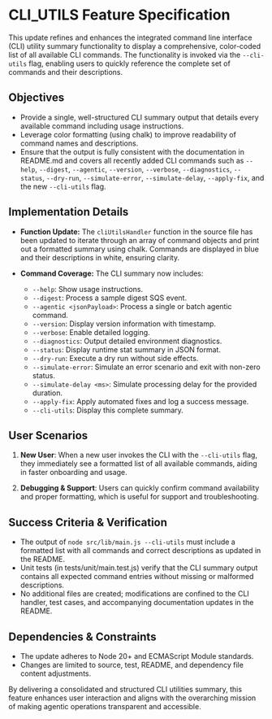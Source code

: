 # CLI_UTILS Feature Specification

This update refines and enhances the integrated command line interface (CLI) utility summary functionality to display a comprehensive, color-coded list of all available CLI commands. The functionality is invoked via the `--cli-utils` flag, enabling users to quickly reference the complete set of commands and their descriptions.

## Objectives

- Provide a single, well-structured CLI summary output that details every available command including usage instructions.
- Leverage color formatting (using chalk) to improve readability of command names and descriptions.
- Ensure that the output is fully consistent with the documentation in README.md and covers all recently added CLI commands such as `--help`, `--digest`, `--agentic`, `--version`, `--verbose`, `--diagnostics`, `--status`, `--dry-run`, `--simulate-error`, `--simulate-delay`, `--apply-fix`, and the new `--cli-utils` flag.

## Implementation Details

- **Function Update:** The `cliUtilsHandler` function in the source file has been updated to iterate through an array of command objects and print out a formatted summary using chalk. Commands are displayed in blue and their descriptions in white, ensuring clarity.

- **Command Coverage:** The CLI summary now includes:
  - `--help`: Show usage instructions.
  - `--digest`: Process a sample digest SQS event.
  - `--agentic <jsonPayload>`: Process a single or batch agentic command.
  - `--version`: Display version information with timestamp.
  - `--verbose`: Enable detailed logging.
  - `--diagnostics`: Output detailed environment diagnostics.
  - `--status`: Display runtime stat summary in JSON format.
  - `--dry-run`: Execute a dry run without side effects.
  - `--simulate-error`: Simulate an error scenario and exit with non-zero status.
  - `--simulate-delay <ms>`: Simulate processing delay for the provided duration.
  - `--apply-fix`: Apply automated fixes and log a success message.
  - `--cli-utils`: Display this complete summary.

## User Scenarios

1. **New User**: When a new user invokes the CLI with the `--cli-utils` flag, they immediately see a formatted list of all available commands, aiding in faster onboarding and usage.

2. **Debugging & Support**: Users can quickly confirm command availability and proper formatting, which is useful for support and troubleshooting.

## Success Criteria & Verification

- The output of `node src/lib/main.js --cli-utils` must include a formatted list with all commands and correct descriptions as updated in the README.
- Unit tests (in tests/unit/main.test.js) verify that the CLI summary output contains all expected command entries without missing or malformed descriptions.
- No additional files are created; modifications are confined to the CLI handler, test cases, and accompanying documentation updates in the README.

## Dependencies & Constraints

- The update adheres to Node 20+ and ECMAScript Module standards.
- Changes are limited to source, test, README, and dependency file content adjustments.

By delivering a consolidated and structured CLI utilities summary, this feature enhances user interaction and aligns with the overarching mission of making agentic operations transparent and accessible.
